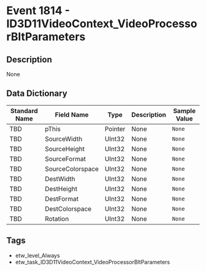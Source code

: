 # Event 1814 - ID3D11VideoContext_VideoProcessorBltParameters

## Description
None

## Data Dictionary
|Standard Name|Field Name|Type|Description|Sample Value|
|---|---|---|---|---|
|TBD|pThis|Pointer|None|`None`|
|TBD|SourceWidth|UInt32|None|`None`|
|TBD|SourceHeight|UInt32|None|`None`|
|TBD|SourceFormat|UInt32|None|`None`|
|TBD|SourceColorspace|UInt32|None|`None`|
|TBD|DestWidth|UInt32|None|`None`|
|TBD|DestHeight|UInt32|None|`None`|
|TBD|DestFormat|UInt32|None|`None`|
|TBD|DestColorspace|UInt32|None|`None`|
|TBD|Rotation|UInt32|None|`None`|

## Tags
* etw_level_Always
* etw_task_ID3D11VideoContext_VideoProcessorBltParameters